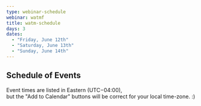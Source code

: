 ```yaml
---
type: webinar-schedule
webinar: watmf
title: watm-schedule
days: 3
dates:
  - "Friday, June 12th"
  - "Saturday, June 13th"
  - "Sunday, June 14th"
---
```


## <span class="emphasized-header">Schedule of Events</span>

Event times are listed in Eastern (UTC−04:00),<br>
but the "Add to Calendar" buttons will be correct for your local time-zone. :)

<script type="text/javascript">(function () {
  if (window.addtocalendar)if(typeof window.addtocalendar.start == "function")return;
  if (window.ifaddtocalendar == undefined) { window.ifaddtocalendar = 1;
    var d = document, s = d.createElement('script'), g = 'getElementsByTagName';
    s.type = 'text/javascript';s.charset = 'UTF-8';s.async = true;
    s.src = ('https:' == window.location.protocol ? 'https' : 'http')+'://addtocalendar.com/atc/1.5/atc.min.js';
    var h = d[g]('body')[0];h.appendChild(s); }})();
</script>
